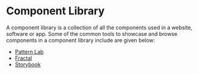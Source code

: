 # Component Library

A component library is a collection of all the components used in a website, software or app. Some of the common tools to showcase and browse components in a component library include are given below:

- [Pattern Lab](https://patternlab.io/)
- [Fractal](https://fractal.build/)
- [Storybook](https://storybook.js.org/)
